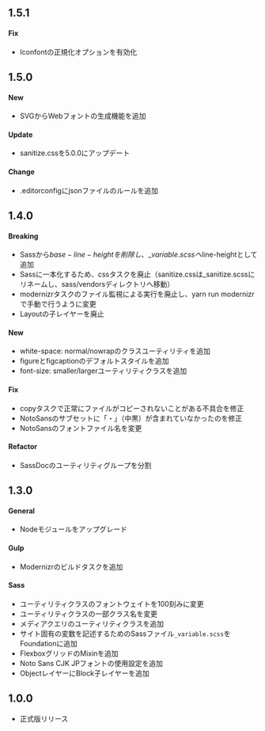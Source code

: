 ## 1.5.1

#### Fix
- Iconfontの正規化オプションを有効化

## 1.5.0

#### New
- SVGからWebフォントの生成機能を追加

#### Update
- sanitize.cssを5.0.0にアップデート

#### Change
- .editorconfigにjsonファイルのルールを追加

## 1.4.0

#### Breaking
- Sassから$base-line-heightを削除し、\_variable.scssへ$line-heightとして追加
- Sassに一本化するため、cssタスクを廃止（sanitize.cssは_sanitize.scssにリネームし、sass/vendorsディレクトリへ移動）
- modernizrタスクのファイル監視による実行を廃止し、yarn run modernizrで手動で行うように変更
- Layoutの子レイヤーを廃止

#### New
- white-space: normal/nowrapのクラスユーティリティを追加
- figureとfigcaptionのデフォルトスタイルを追加
- font-size: smaller/largerユーティリティクラスを追加

#### Fix
- copyタスクで正常にファイルがコピーされないことがある不具合を修正
- NotoSansのサブセットに「・」（中黒）が含まれていなかったのを修正
- NotoSansのフォントファイル名を変更

#### Refactor
- SassDocのユーティリティグループを分割

## 1.3.0

#### General

- Nodeモジュールをアップグレード

#### Gulp

- Modernizrのビルドタスクを追加

#### Sass

- ユーティリティクラスのフォントウェイトを100刻みに変更
- ユーティリティクラスの一部クラス名を変更
- メディアクエリのユーティリティクラスを追加
- サイト固有の変数を記述するためのSassファイル`_variable.scss`をFoundationに追加
- FlexboxグリッドのMixinを追加
- Noto Sans CJK JPフォントの使用設定を追加
- ObjectレイヤーにBlock子レイヤーを追加

## 1.0.0

- 正式版リリース
